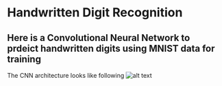 # Handwritten Digit Recognition
## Here is a Convolutional Neural Network to prdeict handwritten digits using MNIST data for training

The CNN architecture looks like following 
![alt text](https://raw.githubusercontent.com/poojaranawade/handwritten_digit_recognition/blob/master/my_model.h5)
